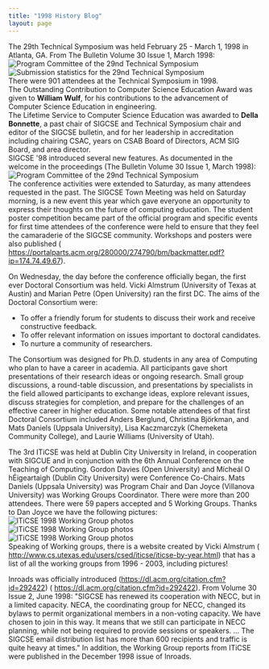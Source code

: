 ```yaml
---
title: "1998 History Blog"
layout: page
---
```


The 29th Technical Symposium was held February 25 - March 1, 1998 in
Atlanta, GA. From The Bulletin Volume 30 Issue 1, March 1998:\
![Program Committee of the 29nd Technical
Symposium](../../files/images/50yearsofSIGCSE/29thTS-committee.jpg)\
![Submission statistics for the 29nd Technical
Symposium](../../files/images/50yearsofSIGCSE/29thTS-statistics.jpg)\
There were 901 attendees at the Technical Symposium in 1998.\
The Outstanding Contribution to Computer Science Education Award was
given to **William Wulf**, for his contributions to the advancement of
Computer Science Education in engineering.\
The Lifetime Service to Computer Science Education was awarded to
**Della Bonnette**, a past chair of SIGCSE and Technical Symposium chair
and editor of the SIGCSE bulletin, and for her leadership in
accreditation including chairing CSAC, years on CSAB Board of Directors,
ACM SIG Board, and area director.\
SIGCSE \'98 introduced several new features. As documented in the
welcome in the proceedings (The Bulletin Volume 30 Issue 1, March
1998):\
![Program Committee of the 29nd Technical
Symposium](../../files/images/50yearsofSIGCSE/29thTS-chair%20message.jpg)\
The conference activities were extended to Saturday, as many attendees
requested in the past. The SIGCSE Town Meeting was held on Saturday
morning, is a new event this year which gave everyone an opportunity to
express their thoughts on the future of computing education. The student
poster competition became part of the official program and specific
events for first time attendees of the conference were held to ensure
that they feel the camaraderie of the SIGCSE community. Workshops and
posters were also published (
<https://portalparts.acm.org/280000/274790/bm/backmatter.pdf?ip=174.74.49.67>).

On Wednesday, the day before the conference officially began, the first
ever Doctoral Consortium was held. Vicki Almstrum (University of Texas
at Austin) and Marian Petre (Open University) ran the first DC. The aims
of the Doctoral Consortium were:

-   To offer a friendly forum for students to discuss their work and
    receive constructive feedback.
-   To offer relevant information on issues important to doctoral
    candidates.
-   To nurture a community of researchers.

The Consortium was designed for Ph.D. students in any area of Computing
who plan to have a career in academia. All participants gave short
presentations of their research ideas or ongoing research. Small group
discussions, a round-table discussion, and presentations by specialists
in the field allowed participants to exchange ideas, explore relevant
issues, discuss strategies for completion, and prepare for the
challenges of an effective career in higher education. Some notable
attendees of that first Doctoral Consortium included Anders Berglund,
Christina Björkman, and Mats Daniels (Uppsala University), Lisa
Kaczmarczyk (Chemeketa Community College), and Laurie Williams
(University of Utah).

The 3rd ITiCSE was held at Dublin City University in Ireland, in
cooperation with SIGCUE and in conjunction with the 6th Annual
Conference on the Teaching of Computing. Gordon Davies (Open University)
and Mícheál O hÉigeartaigh (Dublin City University) were Conference
Co-Chairs. Mats Daniels (Uppsala University) was Program Chair and Dan
Joyce (Villanova University) was Working Groups Coordinator. There were
more than 200 attendees. There were 59 papers accepted and 5 Working
Groups. Thanks to Dan Joyce we have the following pictures:\
![ITiCSE 1998 Working Group
photos](../../files/images/50yearsofSIGCSE/ITiCSE-WG-1998-1.jpg)\
![ITiCSE 1998 Working Group
photos](../../files/images/50yearsofSIGCSE/ITiCSE-WG-1998-2.jpg)\
![ITiCSE 1998 Working Group
photos](../../files/images/50yearsofSIGCSE/ITiCSE-WG-1998-3.jpg)\
Speaking of Working groups, there is a website created by Vicki Almstrum
( <http://www.cs.utexas.edu/users/csed/iticse/iticse-by-year.html>) that
has a list of all the working groups from 1996 - 2003, including
pictures!

Inroads was officially introduced
(<https://dl.acm.org/citation.cfm?id=292422>) (
<https://dl.acm.org/citation.cfm?id=292422>). From Volume 30 Issue 2,
June 1998: \"SIGCSE has renewed its cooperation with NECC, but in a
limited capacity. NECA, the coordinating group for NECC, changed its
bylaws to permit organizational members in a non-voting capacity. We
have chosen to join in this way. It means that we still can participate
in NECC planning, while not being required to provide sessions or
speakers. ... The SIGCSE email distribution list has more than 600
recipients and traffic is quite heavy at times.\" In addition, the
Working Group reports from ITiCSE were published in the December 1998
issue of Inroads.